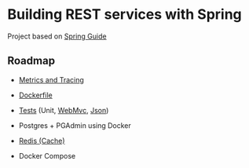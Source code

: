 # Building REST services with Spring

Project based on [Spring Guide](https://spring.io/guides/tutorials/rest/)

## Roadmap

- [Metrics and Tracing](https://spring.io/guides/tutorials/metrics-and-tracing/)

- [Dockerfile](https://spring.io/guides/topicals/spring-boot-docker/)

- [Tests](https://docs.spring.io/spring-boot/docs/3.2.2/reference/html/features.html#features.testing) (Unit, [WebMvc](https://spring.io/guides/gs/testing-web/), [Json](https://spring.academy/courses/building-a-rest-api-with-spring-boot))

- Postgres + PGAdmin using Docker

- [Redis (Cache)](https://docs.spring.io/spring-framework/reference/integration/cache/annotations.html)

- Docker Compose
